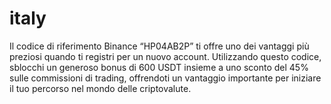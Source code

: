 # italy
Il codice di riferimento Binance “HP04AB2P” ti offre uno dei vantaggi più preziosi quando ti registri per un nuovo account. Utilizzando questo codice, sblocchi un generoso bonus di 600 USDT insieme a uno sconto del 45% sulle commissioni di trading, offrendoti un vantaggio importante per iniziare il tuo percorso nel mondo delle criptovalute.
